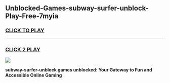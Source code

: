 
## Unblocked-Games-subway-surfer-unblock-Play-Free-7myia
<h3>
<a href="https://premium76.site?title=subway-surfer-unblock&ref=19M">CLICK TO PLAY</a></h3>
<hr>

<h3>
<a href="https://premium76.site?title=subway-surfer-unblock&ref=19M">CLICK 2 PLAY</a>
  
</h3>

<a href="https://premium76.site?title=subway-surfer-unblock&ref=19M"><img src="https://clearcache.store/games.png"></a>


**subway-surfer-unblock games unblocked: Your Gateway to Fun and Accessible Online Gaming**

